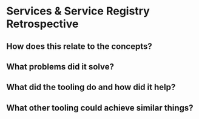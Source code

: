 # Services & Service Registry Retrospective

## How does this relate to the concepts?

## What problems did it solve?

## What did the tooling do and how did it help?

## What other tooling could achieve similar things?
